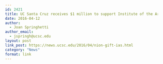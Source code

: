 ```yaml
---
id: 2421
title: UC Santa Cruz receives $1 million to support Institute of the Arts and Sciences
date: 2016-04-12
author:
  - Joan Springhetti
author_email:
  - jspringh@ucsc.edu
layout: post
link_post: https://news.ucsc.edu/2016/04/nion-gift-ias.html
category: "News"
format: link
---
```

